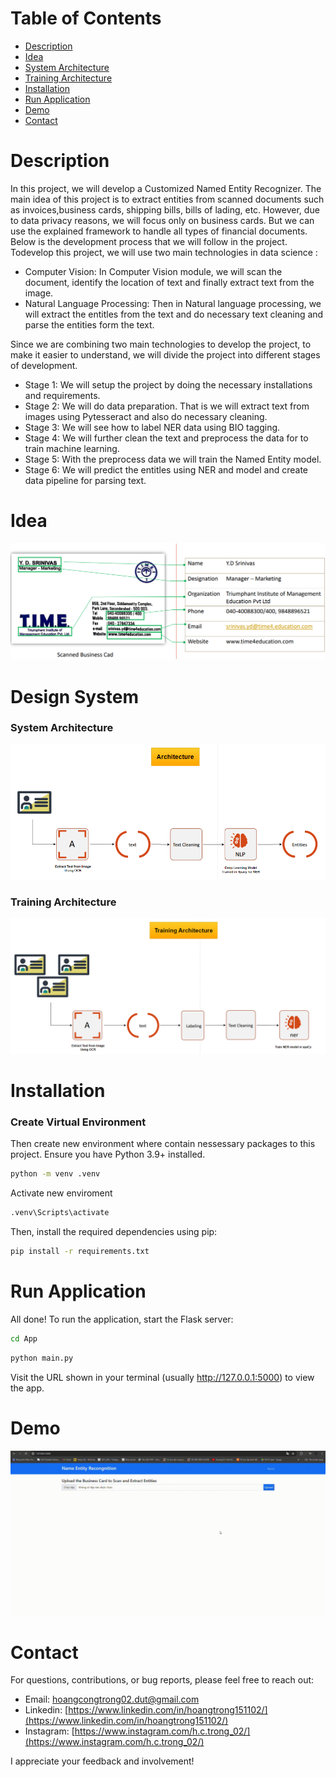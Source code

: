 #    Table of Contents
- [Description](#description)
- [Idea](#idea)
- [System Architecture](#system-architecture)
- [Training Architecture](#training-architecture)
- [Installation](#installation)
- [Run Application](#run-application)
- [Demo](#demo)
- [Contact](#contact)

# Description
In this project, we will develop a Customized Named Entity Recognizer. The main idea of this project is to extract entities from scanned documents such as invoices,business cards, shipping bills, bills of lading, etc. However, due to data privacy reasons, we will focus only on business cards. But we can use the explained framework to handle all types of financial documents. Below is the development process that we will follow in the project. Todevelop this project, we will use two main technologies in data science :
- Computer Vision: In Computer Vision module, we will scan the document, identify the location of text and finally extract text from the image.
- Natural Language Processing: Then in Natural language processing, we will extract the entitles from the text and do necessary text cleaning and parse the entities form the text.

Since we are combining two main technologies to develop the project, to make it easier to understand, we will divide the project into different stages of development.

- Stage 1: We will setup the project by doing the necessary installations and requirements.
- Stage 2: We will do data preparation. That is we will extract text from images using Pytesseract and also do necessary cleaning.
- Stage 3: We will see how to label NER data using BIO tagging.
- Stage 4: We will further clean the text and preprocess the data for to train machine learning.
- Stage 5: With the preprocess data we will train the Named Entity model.
- Stage 6: We will predict the entitles using NER and model and create data pipeline for parsing
        text.
# Idea
![Idea](./idea.png)
# Design System
### System Architecture
![System Architecture](./architecture.png)
### Training Architecture
![Training Architecture](./training_architecture.png)

# Installation
### Create Virtual Environment
Then create new environment where contain nessessary packages to this project.
Ensure you have Python 3.9+ installed.
```cmd
python -m venv .venv
```
Activate new enviroment
```cmd
.venv\Scripts\activate
```
Then, install the required dependencies using pip:
```cmd
pip install -r requirements.txt
```

# Run Application
All done! To run the application, start the Flask server:
```cmd
cd App
```
```cmd
python main.py
```
Visit the URL shown in your terminal (usually http://127.0.0.1:5000) to view the app.


# Demo
![Demo](./demo.gif)

# Contact
For questions, contributions, or bug reports, please feel free to reach out:

- Email: [hoangcongtrong02.dut@gmail.com](hoangcongtrong02.dut@gmail.com)
- Linkedin: [https://www.linkedin.com/in/hoangtrong151102/](https://www.linkedin.com/in/hoangtrong151102/)
- Instagram: [https://www.instagram.com/h.c.trong_02/](https://www.instagram.com/h.c.trong_02/)

I appreciate your feedback and involvement!





